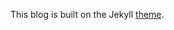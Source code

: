   This blog is built on the Jekyll [theme](https://github.com/academicpages/academicpages.github.io). 
